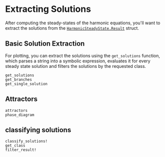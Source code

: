 # Extracting Solutions

After computing the steady-states of the harmonic equations, you'll want to extract the solutions from the [`HarmonicSteadyState.Result`](@ref) struct.

## Basic Solution Extraction

For plotting, you can extract the solutions using the `get_solutions` function, which parses a string into a symbolic expression, evaluates it for every steady state solution and filters the solutions by the requested class.

```@docs; canonical=false
get_solutions
get_branches
get_single_solution
```

## Attractors

```@docs; canonical=false
attractors
phase_diagram
```

## classifying solutions

```@docs; canonical=false
classify_solutions!
get_class
filter_result!
```
